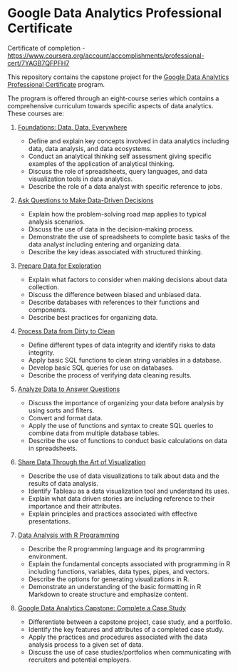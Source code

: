 # Google Data Analytics Professional Certificate

Certificate of completion - https://www.coursera.org/account/accomplishments/professional-cert/7YAGB7QFPFH7

This repository contains the capstone project for the [Google Data Analytics Professional Certificate](https://github.com/KevinVChin/Google-Data-Analytics-Professional-Certificate/blob/main/Cyclistic.rmd) program.

The program is offered through an eight-course series which contains a comprehensive curriculum towards specific aspects of data analytics. These courses are:

1. [Foundations: Data, Data, Everywhere](https://www.coursera.org/learn/foundations-data?specialization=google-data-analytics)
   - Define and explain key concepts involved in data analytics including data, data analysis, and data ecosystems.
   - Conduct an analytical thinking self assessment giving specific examples of the application of analytical thinking.
   - Discuss the role of spreadsheets, query languages, and data visualization tools in data analytics.
   - Describe the role of a data analyst with specific reference to jobs.

2. [Ask Questions to Make Data-Driven Decisions](https://www.coursera.org/learn/ask-questions-make-decisions?specialization=google-data-analytics)
   - Explain how the problem-solving road map applies to typical analysis scenarios.
   - Discuss the use of data in the decision-making process.
   - Demonstrate the use of spreadsheets to complete basic tasks of the data analyst including entering and organizing data.
   - Describe the key ideas associated with structured thinking.

3. [Prepare Data for Exploration](https://www.coursera.org/learn/data-preparation?specialization=google-data-analytics)
   - Explain what factors to consider when making decisions about data collection.
   - Discuss the difference between biased and unbiased data.
   - Describe databases with references to their functions and components.
   - Describe best practices for organizing data.

4. [Process Data from Dirty to Clean](https://www.coursera.org/learn/process-data?specialization=google-data-analytics)
   - Define different types of data integrity and identify risks to data integrity.
   - Apply basic SQL functions to clean string variables in a database.
   - Develop basic SQL queries for use on databases.
   - Describe the process of verifying data cleaning results.

5. [Analyze Data to Answer Questions](https://www.coursera.org/learn/analyze-data?specialization=google-data-analytics)
   - Discuss the importance of organizing your data before analysis by using sorts and filters.
   - Convert and format data.
   - Apply the use of functions and syntax to create SQL queries to combine data from multiple database tables.
   - Describe the use of functions to conduct basic calculations on data in spreadsheets.

6. [Share Data Through the Art of Visualization](https://www.coursera.org/learn/visualize-data?specialization=google-data-analytics)
   - Describe the use of data visualizations to talk about data and the results of data analysis.
   - Identify Tableau as a data visualization tool and understand its uses.
   - Explain what data driven stories are including reference to their importance and their attributes.
   - Explain principles and practices associated with effective presentations.

7. [Data Analysis with R Programming](https://www.coursera.org/learn/data-analysis-r?specialization=google-data-analytics)
   - Describe the R programming language and its programming environment.
   - Explain the fundamental concepts associated with programming in R including functions, variables, data types, pipes, and vectors.
   - Describe the options for generating visualizations in R.
   - Demonstrate an understanding of the basic formatting in R Markdown to create structure and emphasize content.

8. [Google Data Analytics Capstone: Complete a Case Study](https://www.coursera.org/learn/google-data-analytics-capstone?specialization=google-data-analytics)
   - Differentiate between a capstone project, case study, and a portfolio.
   - Identify the key features and attributes of a completed case study.
   - Apply the practices and procedures associated with the data analysis process to a given set of data.
   - Discuss the use of case studies/portfolios when communicating with recruiters and potential employers.
